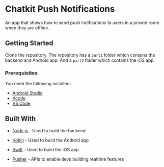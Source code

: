 # Chatkit Push Notifications
An app that shows how to send push notifications to users in a private room when they are offline.

## Getting Started

Clone the repository. The repository has a `part1` folder which contains the backend and Android app. And a `part2` folder which contains the iOS app.

### Prerequisites

You need the following installed:

* [Android Studio](https://developer.android.com/studio)
* [Xcode](https://developer.apple.com/xcode/)
* [VS Code](https://code.visualstudio.com/download)


## Built With

* [Node.js](https://nodejs.org) - Used to build the backend
* [Kotlin](http://kotlinlang.org) - Used to build the Android app
* [Swift](https://developer.apple.com/swift/) - Used to build the iOS app

* [Pusher](https://pusher.com/) - APIs to enable devs building realtime features

